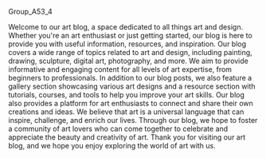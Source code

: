Group_A53_4

Welcome to our art blog, a space dedicated to all things art and design. Whether
you're an art enthusiast or just getting started, our blog is here to provide you
with useful information, resources, and inspiration.
Our blog covers a wide range of topics related to art and design, including
painting, drawing, sculpture, digital art, photography, and more. We aim to
provide informative and engaging content for all levels of art expertise, from
beginners to professionals.
In addition to our blog posts, we also feature a gallery section showcasing
various art designs and a resource section with tutorials, courses, and tools to
help you improve your art skills. Our blog also provides a platform for art
enthusiasts to connect and share their own creations and ideas.
We believe that art is a universal language that can inspire, challenge, and enrich
our lives. Through our blog, we hope to foster a community of art lovers who can
come together to celebrate and appreciate the beauty and creativity of art.
Thank you for visiting our art blog, and we hope you enjoy exploring the world of
art with us. 
